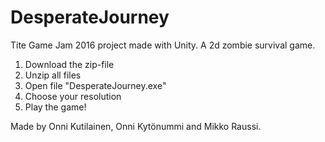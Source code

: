 # DesperateJourney
Tite Game Jam 2016 project made with Unity. A 2d zombie survival game.

1. Download the zip-file
2. Unzip all files
3. Open file "DesperateJourney.exe"
4. Choose your resolution
5. Play the game!

Made by Onni Kutilainen, Onni Kytönummi and Mikko Raussi.
